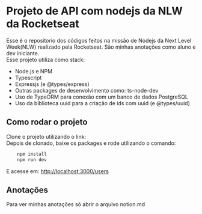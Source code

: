 # Projeto de API com nodejs da NLW da Rocketseat

Esse é o repositorio dos códigos feitos na missão de Nodejs da Next Level Week(NLW) realizado pela Rocketseat. São minhas anotações como aluno e dev iniciante.  
Esse projeto utiliza como stack:

* Node.js e NPM
* Typescript
* Expressjs (e @types/express)
* Outras packages de desenvolvimento como: ts-node-dev
* Uso de TypeORM para conexão com um banco de dados PostgreSQL
* Uso da biblioteca uuid para a criação de ids com uuid (e @types/uuid)

## Como rodar o projeto

Clone o projeto utilizando o link:  
Depois de clonado, baixe os packages e rode utilizando o comando:  

```bash
    npm install
    npm run dev
```

E acesse em: <http://localhost:3000/users>

## Anotações

Para ver minhas anotações só abrir o arquivo notion.md